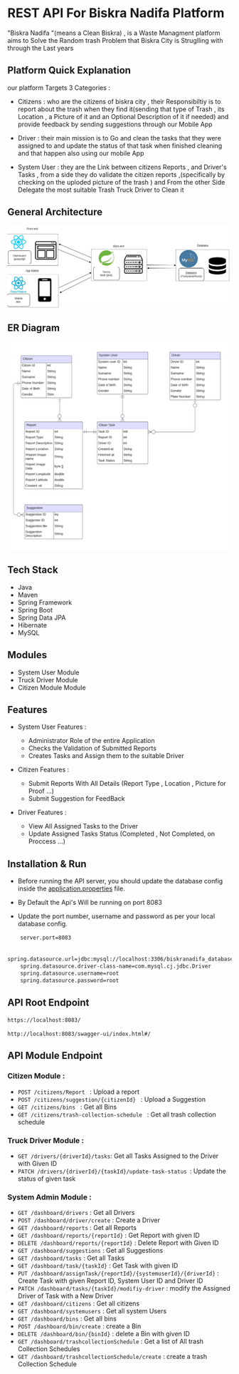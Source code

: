 # REST API For Biskra Nadifa Platform 

 "Biskra Nadifa "(means a Clean Biskra) , is a Waste Managment platform aims to Solve the Random trash Problem that Biskra City is  Struglling with through the Last years


## Platform Quick Explanation 

 our platform Targets 3 Categories :  

 - Citizens : who are  the citizens of biskra city , their Responsibiltiy is to report about the trash when they find it(sending that type of Trash , its Location , a Picture of it and an Optional Description of it if needed) and provide feedback by sending suggestions through our Mobile App

 
 - Driver : their main mission is to Go and clean the tasks that they were assigned to and update the status of that task when finished cleaning  and that happen also using our mobile App


 - System User : they are the Link between citizens Reports , and Driver's Tasks , from a side they do validate the citizen reports ,(specifically by checking on  the uploded picture of the trash ) and From the other Side Delegate the most suitable Trash Truck Driver to Clean it 

## General Architecture 
![general Architecture](/diagrams/general_architecture.png)

## ER Diagram 
![Entity Relation Diagram ](/diagrams/ER_diagram.png)
## Tech Stack
- Java
- Maven
- Spring Framework
- Spring Boot
- Spring Data JPA
- Hibernate
- MySQL
## Modules
- System User Module
- Truck Driver Module
- Citizen Module Module
## Features
  
  * System User Features : 
    * Administrator Role of the entire Application
    * Checks the Validation of Submitted Reports 
    * Creates Tasks and Assign them to the suitable Driver


 * Citizen Features : 
   * Submit Reports With All Details (Report Type , Location , Picture for Proof ...)
   * Submit Suggestion for FeedBack
   

 * Driver Features : 
    * View All Assigned Tasks to the Driver 
    * Update Assigned Tasks Status (Completed , Not Completed, on Proccess ...)
## Installation & Run 

* Before running the API server, you should update the database config inside the [application.properties](E-Commerce-Backend\src\main\resources\application.properties) file.


* By Default the Api's Will be running on port 8083


* Update the port number, username and password as per your local database config.

```
    server.port=8083

    spring.datasource.url=jdbc:mysql://localhost:3306/biskranadifa_database
    spring.datasource.driver-class-name=com.mysql.cj.jdbc.Driver
    spring.datasource.username=root
    spring.datasource.password=root

```

## API Root Endpoint 

`https://localhost:8083/`

`http://localhost:8083/swagger-ui/index.html#/`



## API Module Endpoint 

### Citizen Module :

* `POST /citizens/Report ` : Upload a report 
* `POST /citizens/suggestion/{citizenId} ` : Upload a Suggestion
* `GET /citizens/bins ` : Get all Bins
* `GET /citizens/trash-collection-schedule ` : Get all trash collection schedule


### Truck Driver Module  : 

*  `GET /drivers/{driverId}/tasks`: Get all Tasks Assigned to the Driver with Given ID
*  `PATCH /drivers/{driverId}/{taskId}/update-task-status `: Update the status of given task  

### System Admin Module : 

* `GET /dashboard/drivers` : Get all Drivers
* `POST /dashboard/driver/create` : Create a Driver
* `GET /dashboard/reports` : Get all Reports
* `GET /dashboard/reports/{reportId}` : Get Report with given ID
* `DELETE /dashboard/reports/{reportId}` : Delete Report with Given ID
* `GET /dashboard/suggestions` : Get all Suggestions
* `GET /dashboard/tasks` : Get all Tasks
* `GET /dashboard/task/{taskId}` : Get Task with given ID
* `PUT /dashboard/assignTask/{reportId}/{systemuserId}/{driverId}` : Create Task with given Report ID, System User ID and Driver ID
* `PATCH /dashboard/tasks/{taskId}/modifiy-driver` : modify the Assigned Driver of Task with a New Driver
* `GET /dashboard/citizens` : Get all citizens
* `GET /dashboard/systemusers` : Get all system Users 
* `GET /dashboard/bins` : Get all bins
* `POST /dashboard/bin/create` : create a Bin
* `DELETE /dashboard/bin/{binId}` : delete a Bin with given ID
* `GET /dashboard/trashcollectionSchedule` : Get a list of All trash Collection Schedules 
* `GET /dashboard/trashcollectionSchedule/create` : create a trash Collection Schedule 
